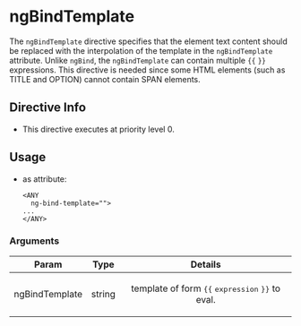



# ngBindTemplate








The `ngBindTemplate` directive specifies that the element
text content should be replaced with the interpolation of the template
in the `ngBindTemplate` attribute.
Unlike `ngBind`, the `ngBindTemplate` can contain multiple `{{` `}}`
expressions. This directive is needed since some HTML elements
(such as TITLE and OPTION) cannot contain SPAN elements.








## Directive Info


* This directive executes at priority level 0.


## Usage



* as attribute:
    ```
    <ANY
      ng-bind-template="">
    ...
    </ANY>
    ```




### Arguments

| Param | Type | Details |
| :--: | :--: | :--: |
| ngBindTemplate | string | <p>template of form <tt>{{</tt> <tt>expression</tt> <tt>}}</tt> to eval.</p>  |




